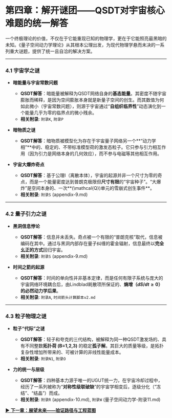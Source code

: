 # 第四章：解开谜团——QSDT对宇宙核心难题的统一解答

一个终极理论的价值，不仅在于它能重现已知的物理学，更在于它能照亮最黑暗的未知。《量子空间动力学理论》从其根本公理出发，为现代物理学悬而未决的一系列重大谜题，提供了统一且自洽的解决方案。

---

### **4.1 宇宙学之谜**

* **暗能量与宇宙常数问题**
    * **QSDT解答**：暗能量被解释为QSDT网络自身的**基态能量**。其密度不随宇宙膨胀而稀释，是因为空间膨胀本身就是新量子空间的创生。而其数值为何如此微小（宇宙常数问题），则源于宇宙通过“**自组织临界性**”动态演化到一个能量几乎为零的临界点的微小残余。
    * **相关附录**: `附录K`, `附录P`

* **暗物质之谜**
    * **QSDT解答**：暗物质被模型化为存在于宇宙量子网络另一个**“动力学相”**中的、稳定的、不带标准模型荷的激发态粒子。它只参与引力相互作用（因为引力是网络本身的几何效应），而不参与电磁等其他相互作用。

* **宇宙大爆炸奇点**
    * **QSDT解答**：基于公理I（离散本体），宇宙的起源并非一个尺寸为零的奇点，而是一个能量密度达到普朗克极限但**尺寸有限**的“宇宙种子”。“大爆炸”是空间本身的、一次**\(\mathcal{Q}\)单元的雪崩式创生事件**。
    * **相关附录**: `附录S` (appendix-9.md)

---

### **4.2 量子引力之谜**

* **黑洞信息悖论**
    * **QSDT解答**：信息并未丢失。奇点被一个有限的“普朗克核”取代，信息被编码在其中。通过与黑洞内部存在量子纠缠的霍金辐射，信息最终以**完全幺正的方式**回归宇宙。
    * **相关附录**: `附录S` (appendix-9.md)

* **时间之箭的起源**
    * **QSDT解答**：时间的单向性并非基本定律，而是任何有限子系统与庞大的宇宙网络环境耦合后，由Lindblad耗散项所保证的、**熵增（$dS/dt \ge 0$）的必然动力学后果**。
    * **相关附录**: `附录A`, `时间箭头计算脚本v2.md`

---

### **4.3 粒子物理之谜**

* **粒子“代际”之谜**
    * **QSDT解答**：轻子和夸克的三代结构，被解释为同一种QSDT激发场的、具有不同整数**拓扑荷 (B=1,2,3)** 的稳定**孤子解**。其巨大的质量等级，是拓扑复杂性增加所带来的、可被计算的非线性能量成本。
    * **相关附录**: `附录N1`, `附录O`

* **力的统一与层级**
    * **QSDT解答**：四种基本力源于唯一的UGUT统一力，在宇宙冷却过程中，经历了一系列被称为“**对称性级联破缺**”的宇宙学相变后，逐级分化（“冻结”、“结晶”）而成。
    * **相关附录**: `附录R` (appendix-10.md), `附录W` (量子空间动力学-附录11.md)

**[▶ 下一章：展望未来——验证路径与工程蓝图](./5_The_Horizon.md)**